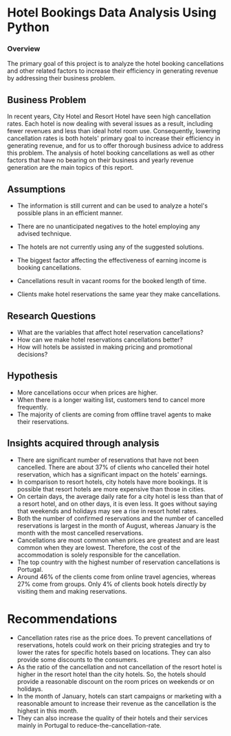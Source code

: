 # Hotel Bookings Data Analysis Using Python

### Overview

The primary goal of this project is to analyze the hotel booking cancellations and other related factors to increase their efficiency in generating revenue by addressing their business problem. 

## Business Problem

In recent years, City Hotel and Resort Hotel have seen high cancellation rates. Each hotel is now dealing with several issues as a result, including fewer revenues and less than ideal hotel room use. Consequently, lowering cancellation rates is both hotels' primary goal to increase their efficiency in generating revenue, and for us to offer thorough business advice to address this problem. The analysis of hotel booking cancellations as well as other factors that have no bearing on their business and yearly revenue generation are the main topics of this report.

## Assumptions

+ The information is still current and can be used to analyze a hotel's possible plans in an efficient manner.

+ There are no unanticipated negatives to the hotel employing any advised technique.

+ The hotels are not currently using any of the suggested solutions.

+ The biggest factor affecting the effectiveness of earning income is booking cancellations.

+ Cancellations result in vacant rooms for the booked length of time.

+ Clients make hotel reservations the same year they make cancellations.

## Research Questions

+ What are the variables that affect hotel reservation cancellations?
+ How can we make hotel reservations cancellations better?
+ How will hotels be assisted in making pricing and promotional decisions?

## Hypothesis

+ More cancellations occur when prices are higher.
+ When there is a longer waiting list, customers tend to cancel more frequently.
+ The majority of clients are coming from offline travel agents to make their reservations.

## Insights acquired through analysis

+ There are significant number of reservations that have not been cancelled. There are about 37% of clients who cancelled their hotel reservation, which has a significant impact on the hotels' earnings.
+ In comparison to resort hotels, city hotels have more bookings. It is possible that resort hotels are more expensive than those in cities.
+ On certain days, the average daily rate for a city hotel is less than that of a resort hotel, and on other days, it is even less. It goes without saying that weekends and holidays may see a rise in resort hotel rates.
+ Both the number of confirmed reservations and the number of cancelled reservations is largest in the month of August, whereas January is the month with the most cancelled reservations.
+ Cancellations are most common when prices are greatest and are least common when they are lowest. Therefore, the cost of the accommodation is solely responsible for the cancellation.
+ The top country with the highest number of reservation cancellations is Portugal.
+ Around 46% of the clients come from online travel agencies, whereas 27% come from groups. Only 4% of clients book hotels directly by visiting them and making reservations.
  
# Recommendations

+ Cancellation rates rise as the price does. To prevent cancellations of reservations, hotels could work on their pricing strategies and try to lower the rates for specific hotels based on locations. They can also provide some discounts to the consumers.
+ As the ratio of the cancellation and not cancellation of the resort hotel is higher in the resort hotel than the city hotels. So, the hotels should provide a reasonable discount on the room prices on weekends or on holidays.
+ In the month of January, hotels can start campaigns or marketing with a reasonable amount to increase their revenue as the cancellation is the highest in this month.
+ They can also increase the quality of their hotels and their services mainly in Portugal to reduce-the-cancellation-rate.


